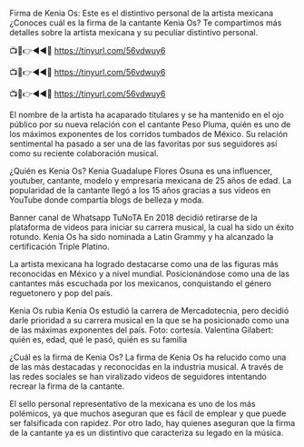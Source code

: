 Firma de Kenia Os: Este es el distintivo personal de la artista mexicana
¿Conoces cuál es la firma de la cantante Kenia Os? Te compartimos más detalles sobre la artista mexicana y su peculiar distintivo personal.


📺📱👉◄◄🔴 https://tinyurl.com/56vdwuy6

📺📱👉◄◄🔴 https://tinyurl.com/56vdwuy6

📺📱👉◄◄🔴 https://tinyurl.com/56vdwuy6



El nombre de la artista ha acaparado titulares y se ha mantenido en el ojo público por su nueva relación con el cantante Peso Pluma, quién es uno de los máximos exponentes de los corridos tumbados de México. Su relación sentimental ha pasado a ser una de las favoritas por sus seguidores así como su reciente colaboración musical.

¿Quién es Kenia Os?
Kenia Guadalupe Flores Osuna es una influencer, youtuber, cantante, modelo y empresaria mexicana de 25 años de edad. La popularidad de la cantante llegó a los 15 años gracias a sus videos en YouTube donde compartía blogs de belleza y moda.


Banner canal de Whatsapp TuNoTA
En 2018 decidió retirarse de la plataforma de videos para iniciar su carrera musical, la cual ha sido un éxito rotundo. Kenia Os ha sido nominada a Latin Grammy y ha alcanzado la certificación Triple Platino.

La artista mexicana ha logrado destacarse como una de las figuras más reconocidas en México y a nivel mundial. Posicionándose como una de las cantantes más escuchada por los mexicanos, conquistando el género reguetonero y pop del país.

Kenia Os rubia
Kenia Os estudió la carrera de Mercadotecnia, pero decidió darle prioridad a su carrera musical en la que se ha posicionado como una de las máximas exponentes del país. Foto: cortesía.
Valentina Gilabert: quién es, edad, qué le pasó, quién es su familia

¿Cuál es la firma de Kenia Os?
La firma de Kenia Os ha relucido como una de las más destacadas y reconocidas en la industria musical. A través de las redes sociales se han viralizado videos de seguidores intentando recrear la firma de la cantante.

El sello personal representativo de la mexicana es uno de los más polémicos, ya que muchos aseguran que es fácil de emplear y que puede ser falsificada con rapidez. Por otro lado, hay quienes aseguran que la firma de la cantante ya es un distintivo que caracteriza su legado en la música.
